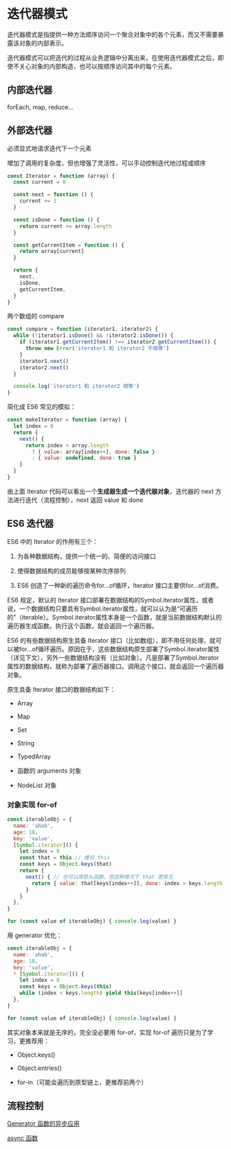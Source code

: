 # 迭代器模式

迭代器模式是指提供一种方法顺序访问一个聚合对象中的各个元素，而又不需要暴露该对象的内部表示。

迭代器模式可以把迭代的过程从业务逻辑中分离出来，在使用迭代器模式之后，即使不关心对象的内部构造，也可以按顺序访问其中的每个元素。

## 内部迭代器

forEach, map, reduce...

## 外部迭代器

必须显式地请求迭代下一个元素

增加了调用的复杂度，但也增强了灵活性，可以手动控制迭代地过程或顺序

```js
const Iterator = function (array) {
  const current = 0

  const next = function () {
    current += 1
  }

  const isDone = function () {
    return current >= array.length
  }

  const getCurrentItem = function () {
    return array[current]
  }

  return {
    next,
    isDone,
    getCurrentItem,
  }
}
```

两个数组的 compare

```js
const compare = function (iterator1, iterator2) {
  while (!iterator1.isDone() && !iterator2.isDone()) {
    if (iterator1.getCurrentItem() !== iterator2.getCurrentItem()) {
      throw new Error('iterator1 和 iterator2 不相等')
    }
    iterator1.next()
    iterator2.next()
  }

  console.log('iterator1 和 iterator2 相等')
}
```

简化成 ES6 常见的模拟：

```js
const makeIterator = function (array) {
  let index = 0
  return {
    next() {
      return index < array.length
        ? { value: array[index++], done: false }
        : { value: undefined, done: true }
    }
  }
}
```

由上面 Iterator 代码可以看出一个**生成器生成一个迭代器对象**，迭代器的 next 方法进行迭代（流程控制），next 返回 value 和 done

## ES6 迭代器

ES6 中的 Iterator 的作用有三个：

1. 为各种数据结构，提供一个统一的、简便的访问接口

2. 使得数据结构的成员能够按某种次序排列

3. ES6 创造了一种新的遍历命令for...of循环，Iterator 接口主要供for...of消费。

ES6 规定，默认的 Iterator 接口部署在数据结构的Symbol.iterator属性，或者说，一个数据结构只要具有Symbol.iterator属性，就可以认为是“可遍历的”（iterable）。Symbol.iterator属性本身是一个函数，就是当前数据结构默认的遍历器生成函数。执行这个函数，就会返回一个遍历器。

ES6 的有些数据结构原生具备 Iterator 接口（比如数组），即不用任何处理，就可以被for...of循环遍历。原因在于，这些数据结构原生部署了Symbol.iterator属性（详见下文），另外一些数据结构没有（比如对象）。凡是部署了Symbol.iterator属性的数据结构，就称为部署了遍历器接口。调用这个接口，就会返回一个遍历器对象。

原生具备 Iterator 接口的数据结构如下：

* Array

* Map

* Set

* String

* TypedArray

* 函数的 arguments 对象

* NodeList 对象

### 对象实现 for-of

```js
const iterableObj = {
  name: 'ahab',
  age: 18,
  key: 'value',
  [Symbol.iterator]() {
    let index = 0
    const that = this // 缓存 this
    const keys = Object.keys(that)
    return {
      next() { // 也可以用箭头函数，但这种情况下 that 更常见
        return { value: that[keys[index++]], done: index > keys.length }
      }
    }
  },
}

for (const value of iterableObj) { console.log(value) }
```

用 generator 优化：

```js
const iterableObj = {
  name: 'ahab',
  age: 18,
  key: 'value',
  * [Symbol.iterator]() {
    let index = 0
    const keys = Object.keys(this)
    while (index < keys.length) yield this[keys[index++]]
  },
}

for (const value of iterableObj) { console.log(value) }
```

其实对象本来就是无序的，完全没必要用 for-of，实现 for-of 遍历只是为了学习，更推荐用：

* Object.keys()

* Object.entries()

* for-in（可能会遍历到原型链上，更推荐前两个）

## 流程控制

[Generator 函数的异步应用](http://es6.ruanyifeng.com/#docs/generator-async)

[async 函数](http://es6.ruanyifeng.com/#docs/async)

